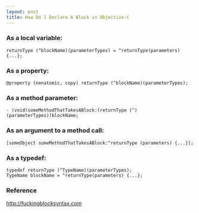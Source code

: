 ```yaml
---
layout: post
title: How Do I Declare A Block in Objective-C
---
```


### As a local variable:
```
returnType (^blockName)(parameterTypes) = ^returnType(parameters) {...};
```

### As a property:
```
@property (nonatomic, copy) returnType (^blockName)(parameterTypes);
```

### As a method parameter:
```
- (void)someMethodThatTakesABlock:(returnType (^)(parameterTypes))blockName;
```

### As an argument to a method call:
```
[someObject someMethodThatTakesABlock:^returnType (parameters) {...}];
```
### As a typedef:
```
typedef returnType (^TypeName)(parameterTypes);
TypeName blockName = ^returnType(parameters) {...};
```
### Reference
<http://fuckingblocksyntax.com> 
